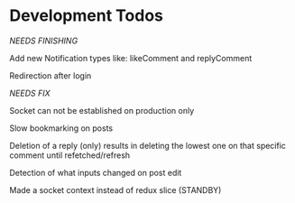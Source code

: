 # Development Todos

_NEEDS FINISHING_

Add new Notification types like: likeComment and replyComment

Redirection after login

_NEEDS FIX_

Socket can not be established on production only

Slow bookmarking on posts

Deletion of a reply (only) results in deleting the lowest one on that specific comment until refetched/refresh

Detection of what inputs changed on post edit

Made a socket context instead of redux slice (STANDBY)
